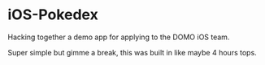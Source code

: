 # iOS-Pokedex
Hacking together a demo app for applying to the DOMO iOS team.

Super simple but gimme a break, this was built in like maybe 4 hours tops.
